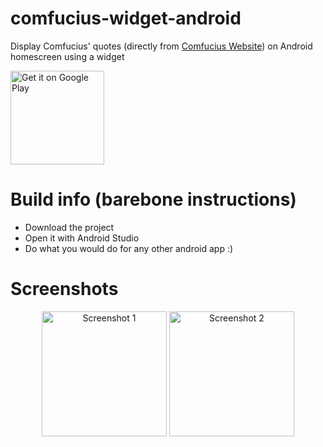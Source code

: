 # comfucius-widget-android
Display Comfucius' quotes (directly from [Comfucius Website](https://comfucius.xyz)) on Android homescreen using a widget

<a href='https://play.google.com/store/apps/details?id=com.vfansss.comfuciuswidget&pcampaignid=pcampaignidMKT-Other-global-all-co-prtnr-py-PartBadge-Mar2515-1'><img alt='Get it on Google Play' src='https://play.google.com/intl/en_us/badges/static/images/badges/en_badge_web_generic.png' style="width: 150px"/></a>

# Build info (barebone instructions)

* Download the project
* Open it with Android Studio
* Do what you would do for any other android app :)

# Screenshots

<div align="center">
  <img src="https://github.com/VFansss/comfucius-widget-android/assets/15073502/26cddb20-6228-4648-b91f-193660f18ac9" alt="Screenshot 1" width="200" />
  <img src="https://github.com/VFansss/comfucius-widget-android/assets/15073502/15606a5a-96f7-4126-8123-90da2f98b835" alt="Screenshot 2" width="200" />
</div>
